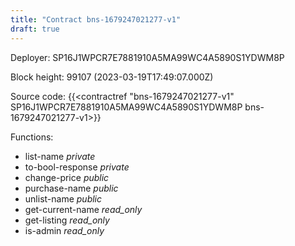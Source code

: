 ```yaml
---
title: "Contract bns-1679247021277-v1"
draft: true
---
```

Deployer: SP16J1WPCR7E7881910A5MA99WC4A5890S1YDWM8P


 



Block height: 99107 (2023-03-19T17:49:07.000Z)

Source code: {{<contractref "bns-1679247021277-v1" SP16J1WPCR7E7881910A5MA99WC4A5890S1YDWM8P bns-1679247021277-v1>}}

Functions:

* list-name _private_
* to-bool-response _private_
* change-price _public_
* purchase-name _public_
* unlist-name _public_
* get-current-name _read_only_
* get-listing _read_only_
* is-admin _read_only_
